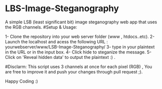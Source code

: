 # LBS-Image-Steganography
A simple LSB (least significant bit) image steganography web app that uses the RGB channels.
#Setup & Usage:

1- Clone the repository into your web server folder (www , htdocs..etc).
2- Launch the localhost and acess the following URL : yourwebserver/www/LSB-Image-Steganography/
3- type in your plaintext in the URL or in the input box.
4- Click hide to steganize the message.
5- Click on 'Reveal hidden data' to output the plaintext :) .

#Disclarm: This script uses 3 channels at once for each pixel (RGB) , You are free to improve it and push your changes through pull request ;).

Happy Coding :)

